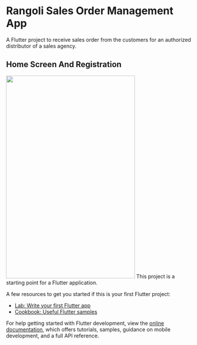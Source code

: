 # Rangoli Sales Order Management App

A Flutter project to receive sales order from the customers for an authorized distributor of a sales agency.

## Home Screen And Registration

<img src="https://github.com/bansilpaghdal/Rangoli-Sales-Order-Management-App/blob/master/GIFs/registration%20(2).mp4" width="350" height="550"/>
This project is a starting point for a Flutter application.

A few resources to get you started if this is your first Flutter project:

- [Lab: Write your first Flutter app](https://docs.flutter.dev/get-started/codelab)
- [Cookbook: Useful Flutter samples](https://docs.flutter.dev/cookbook)

For help getting started with Flutter development, view the
[online documentation](https://docs.flutter.dev/), which offers tutorials,
samples, guidance on mobile development, and a full API reference.
